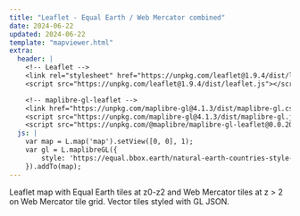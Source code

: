 ```yaml
---
title: "Leaflet - Equal Earth / Web Mercator combined"
date: 2024-06-22
updated: 2024-06-22
template: "mapviewer.html"
extra:
  header: |
    <!-- Leaflet -->
    <link rel="stylesheet" href="https://unpkg.com/leaflet@1.9.4/dist/leaflet.css" />
    <script src="https://unpkg.com/leaflet@1.9.4/dist/leaflet.js"></script>

    <!-- maplibre-gl-leaflet -->
    <link href="https://unpkg.com/maplibre-gl@4.1.3/dist/maplibre-gl.css" rel='stylesheet' />
    <script src="https://unpkg.com/maplibre-gl@4.1.3/dist/maplibre-gl.js"></script>
    <script src="https://unpkg.com/@maplibre/maplibre-gl-leaflet@0.0.20/leaflet-maplibre-gl.js"></script>
  js: |
    var map = L.map('map').setView([0, 0], 1);
    var gl = L.maplibreGL({
        style: 'https://equal.bbox.earth/natural-earth-countries-style-eq2merc.json'
    }).addTo(map);
---
```


Leaflet map with Equal Earth tiles at z0-z2 and Web Mercator tiles at z > 2 on Web Mercator tile grid. Vector tiles styled with GL JSON.
